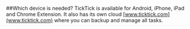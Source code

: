 ##Which device is needed?
TickTick is available for Android, iPhone, iPad and Chrome Extension. It also has its own cloud [www.ticktick.com](www.ticktick.com) where you can backup and manage all tasks.

